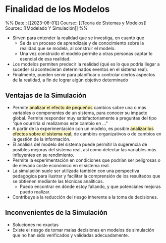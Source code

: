 # Finalidad de los Modelos

%%
Date:: [[2023-06-01]]
Course:: [[Teoría de Sistemas y Modelos]]
Source:: [[Modelado Y Simulación]]
%%

- Sirven para entender la realidad que se investiga, en cuanto que
	- Se da un proceso de aprendizaje y de conocimiento sobre la realidad que se modela, al construir el modelo.  
	- Una vez construido el modelo permite a otras personas captar lo esencial de  esa realidad.  
-  Los modelos permiten predecir la realidad (qué es lo que podría llegar a suceder si acontecieran determinados eventos en el sistema real).  
- Finalmente, pueden servir para planificar o controlar ciertos aspectos de la realidad, a fin de lograr algún objetivo determinado

## Ventajas de la Simulación
- Permite<mark style="background: #FFF3A3A6;"> analizar el efecto de pequeños</mark> cambios sobre una o más variables o componentes de un sistema, para conocer su impacto global. Permite responder muy satisfactoriamente a preguntas del tipo “qué ocurriría si realizamos este cambio  en ...” 
- A partir de la experimentación con un modelo, es posible <mark style="background: #FFF3A3A6;">analizar los efectos sobre el sistema real</mark>, de cambios organizativos o de cambios en la gestión de la información.
- El análisis del modelo del sistema puede permitir la sugerencia de posibles mejoras del sistema real, así como detectar las variables más influyentes en su rendimiento.
- Permite la experimentación en condiciones que podrían ser peligrosas o de elevado  coste económico en el sistema real. 
- La simulación suele ser utilizada también con una perspectiva pedagógica para  ilustrar y facilitar la comprensión de los resultados que se obtienen mediante las  técnicas analíticas.  
	- Puedo encontrar en dónde estoy fallando, y que potenciales mejoras puedo realizar.
- Contribuye a la reducción del riesgo inherente a la toma de decisiones.


## Inconvenientes de la Simulación
- Soluciones no exactas
- Existe el riesgo de tomar malas decisiones en modelos de simulación que no han sido verificados y validadas adecuadamente.